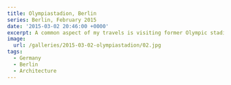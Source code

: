 ```yaml
---
title: Olympiastadion, Berlin
series: Berlin, February 2015
date: '2015-03-02 20:46:00 +0000'
excerpt: A common aspect of my travels is visiting former Olympic stadiums, and my trip to Berlin was no different.
image:
  url: /galleries/2015-03-02-olympiastadion/02.jpg
tags:
  - Germany
  - Berlin
  - Architecture
---
```

